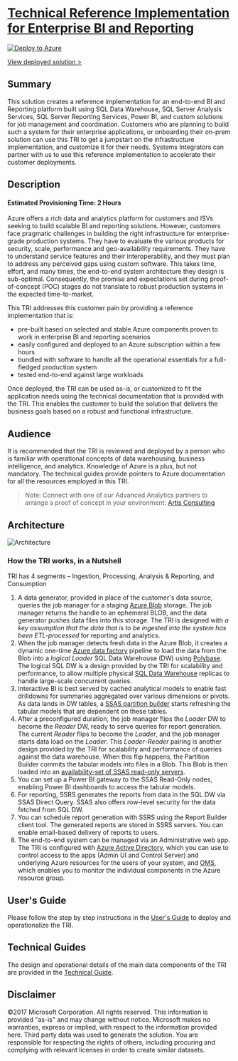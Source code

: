 
# [Technical Reference Implementation for Enterprise BI and Reporting](https://gallery.cortanaintelligence.com/Solution/Enterprise-Reporting-and-BI-Technical-Reference-Implementation-2)

[![Deploy to Azure](https://raw.githubusercontent.com/Azure/Azure-CortanaIntelligence-SolutionAuthoringWorkspace/master/docs/images/DeployToAzure.PNG)](https://start.cortanaintelligence.com/track/Deployments/new/enterprisebiandreporting?source=GitHub)

<a href="https://start.cortanaintelligence.com/track/Deployments?type=enterprisebiandreporting" target="_blank">View deployed solution &gt;</a>

## Summary
<Guide type="Summary">
This solution creates a reference implementation for an end-to-end BI and Reporting platform built using SQL Data Warehouse, SQL Server Analysis Services, SQL Server Reporting Services, Power BI, and custom solutions for job management and coordination. Customers who are planning to build such a system for their enterprise applications, or onboarding their on-prem solution can use this TRI to get a jumpstart on the infrastructure implementation, and customize it for their needs. Systems Integrators can partner with us to use this reference implementation to accelerate their customer deployments.
</Guide>

## Description

#### Estimated Provisioning Time: <Guide type="EstimatedTime">2 Hours</Guide>
<Guide type="Description">
Azure offers a rich data and analytics platform for customers and ISVs seeking to build scalable BI and reporting solutions. However, customers face pragmatic challenges in building the right infrastructure for enterprise-grade production systems. They have to evaluate the various products for security, scale, performance and geo-availability requirements. They have to understand service features and their interoperability, and they must plan to address any perceived gaps using custom software. This takes time, effort, and many times, the end-to-end system architecture they design is sub-optimal. Consequently, the promise and expectations set during proof-of-concept (POC) stages do not translate to robust production systems in the expected time-to-market.

This TRI addresses this customer pain by providing a reference implementation that is:
- pre-built based on selected and stable Azure components proven to work in enterprise BI and reporting scenarios
- easily configured and deployed to an Azure subscription within a few hours
- bundled with software to handle all the operational essentials for a full-fledged production system
- tested end-to-end against large workloads

Once deployed, the TRI can be used as-is, or customized to fit the application needs using the technical documentation that is provided with the TRI. This enables the customer to build the solution that delivers the business goals based on a robust and functional infrastructure.

## Audience

It is recommended that the TRI is reviewed and deployed by a person who is familiar with operational concepts of data warehousing, business intelligence, and analytics. Knowledge of Azure is a plus, but not mandatory. The technical guides provide pointers to Azure documentation for all the resources employed in this TRI.

>Note: Connect with one of our Advanced Analytics partners to arrange a proof of concept in your environment: [Artis Consulting](http://www.artisconsulting.com/)

## Architecture 

![Architecture](./img/azure-arch-enterprise-bi-and-reporting.png)


### How the TRI works, in a Nutshell

TRI has 4 segments – Ingestion, Processing, Analysis & Reporting, and Consumption

1.	A data generator, provided in place of the customer's data source, queries the job manager for a staging [Azure Blob](https://docs.microsoft.com/en-us/azure/storage/) storage. The job manager returns the handle to an ephemeral BLOB, and the data generator pushes data files into this storage. The TRI is designed with _a key assumption that the data that is to be ingested into the system has been ETL-processed_ for reporting and analytics.
2.	When the job manager detects fresh data in the Azure Blob, it creates a dynamic one-time [Azure data factory](https://docs.microsoft.com/en-us/azure/data-factory/v1/data-factory-introduction) pipeline to load the data from the Blob into a _logical_ _Loader_ SQL Data Warehouse (DW) using [Polybase](https://docs.microsoft.com/en-us/sql/relational-databases/polybase/get-started-with-polybase). The logical SQL DW is a design provided by the TRI for scalability and performance, to allow multiple physical [SQL Data Warehouse](https://docs.microsoft.com/en-us/azure/sql-data-warehouse/) replicas to handle large-scale concurrent queries.
3.	Interactive BI is best served by cached analytical models to enable fast drilldowns for summaries aggregated over various dimensions or pivots. As data lands in DW tables, a [SSAS partition builder](https://docs.microsoft.com/en-us/sql/analysis-services/multidimensional-models-olap-logical-cube-objects/partitions-analysis-services-multidimensional-data) starts refreshing the tabular models that are dependent on these tables.
4.	After a preconfigured duration, the job manager flips the _Loader_ DW to become the _Reader_ DW, ready to serve queries for report generation. The current _Reader_ flips to become the _Loader_, and the job manager starts data load on the _Loader_. This _Loader_-_Reader_ pairing is another design provided by the TRI for scalability and performance of queries against the data warehouse. When this flip happens, the Partition Builder commits the tabular models into files in a Blob. This Blob is then loaded into 
an [availability-set of SSAS read-only servers](https://docs.microsoft.com/en-us/sql/analysis-services/instances/high-availability-and-scalability-in-analysis-services).
5. You can set up a Power BI gateway to the SSAS Read-Only nodes, enabling Power BI dashboards to access the tabular models.
6. For reporting, SSRS generates the reports from data in the SQL DW via SSAS Direct Query. SSAS also offers row-level security for the data fetched from SQL DW.
7. You can schedule report generation with SSRS using the Report Builder client tool. The generated reports are stored in SSRS servers. You can enable email-based delivery of reports to users.
8. The end-to-end system can be managed via an Administrative web app. The TRI is configured with [Azure Active Directory](https://docs.microsoft.com/en-us/azure/active-directory/), which you can use to control access to the apps (Admin UI and Control Server) and underlying Azure resources for the users of your system, and [OMS](https://docs.microsoft.com/en-us/azure/operations-management-suite/operations-management-suite-overview), which enables you to monitor the individual components in the Azure resource group.

## User's Guide

Please follow the step by step instructions in the [User's Guide](https://github.com/Azure/azure-arch-enterprise-bi-and-reporting/blob/master/User%20Guides/UsersGuide-TOC.md) to deploy and operationalize the TRI.

## Technical Guides

The design and operational details of the main data components of the TRI are provided in the [Technical Guide](https://github.com/Azure/azure-arch-enterprise-bi-and-reporting/blob/master/Technical%20Guides/TechnicalGuide-ToC.md). 
</Guide>

## Disclaimer
<Guide type="Disclaimer">
©2017 Microsoft Corporation. All rights reserved. This information is provided "as-is" and may change without notice. Microsoft makes no warranties, express or implied, with respect to the information provided here. Third party data was used to generate the solution. You are responsible for respecting the rights of others, including procuring and complying with relevant licenses in order to create similar datasets.
</Guide>
